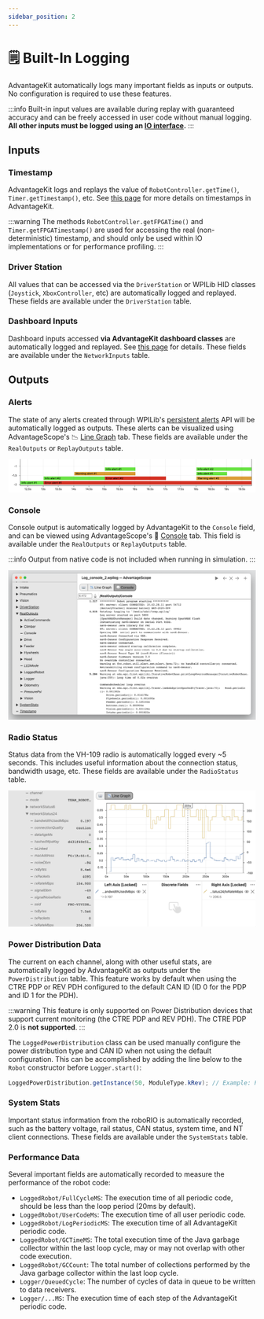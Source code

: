 ```yaml
---
sidebar_position: 2
---
```


# 🗒️ Built-In Logging

AdvantageKit automatically logs many important fields as inputs or outputs. No configuration is required to use these features.

:::info
Built-in input values are available during replay with guaranteed accuracy and can be freely accessed in user code without manual logging. **All other inputs must be logged using an [IO interface](./recording-inputs/io-interfaces.md).**
:::

## Inputs

### Timestamp

AdvantageKit logs and replays the value of `RobotController.getTime()`, `Timer.getTimestamp()`, etc. See [this page](./deterministic-timestamps.md) for more details on timestamps in AdvantageKit.

:::warning
The methods `RobotController.getFPGATime()` and `Timer.getFPGATimestamp()` are used for accessing the real (non-deterministic) timestamp, and should only be used within IO implementations or for performance profiling.
:::

### Driver Station

All values that can be accessed via the `DriverStation` or WPILib HID classes (`Joystick`, `XboxController`, etc) are automatically logged and replayed. These fields are available under the `DriverStation` table.

### Dashboard Inputs

Dashboard inputs accessed **via AdvantageKit dashboard classes** are automatically logged and replayed. See [this page](./recording-inputs/dashboard-inputs.md) for details. These fields are available under the `NetworkInputs` table.

## Outputs

### Alerts

The state of any alerts created through WPILib's [persistent alerts](https://docs.wpilib.org/en/latest/docs/software/telemetry/persistent-alerts.html) API will be automatically logged as outputs. These alerts can be visualized using AdvantageScope's 📉 [Line Graph](https://docs.advantagescope.org/tab-reference/line-graph) tab. These fields are available under the `RealOutputs` or `ReplayOutputs` table.

![Alerts screenshot](img/alerts-1.png)

### Console

Console output is automatically logged by AdvantageKit to the `Console` field, and can be viewed using AdvantageScope's 💬 [Console](https://docs.advantagescope.org/tab-reference/console) tab. This field is available under the `RealOutputs` or `ReplayOutputs` table.

:::info
Output from native code is not included when running in simulation.
:::

![Console screenshot](img/console-1.png)

### Radio Status

Status data from the VH-109 radio is automatically logged every ~5 seconds. This includes useful information about the connection status, bandwidth usage, etc. These fields are available under the `RadioStatus` table.

![Radio data](img/radio-1.png)

### Power Distribution Data

The current on each channel, along with other useful stats, are automatically logged by AdvantageKit as outputs under the `PowerDistribution` table. This feature works by default when using the CTRE PDP or REV PDH configured to the default CAN ID (ID 0 for the PDP and ID 1 for the PDH).

:::warning
This feature is only supported on Power Distribution devices that support current monitoring (the CTRE PDP and REV PDH). The CTRE PDP 2.0 is **not supported**.
:::

The `LoggedPowerDistribution` class can be used manually configure the power distribution type and CAN ID when not using the default configuration. This can be accomplished by adding the line below to the `Robot` constructor before `Logger.start()`:

```java
LoggedPowerDistribution.getInstance(50, ModuleType.kRev); // Example: PDH on CAN ID 50
```

### System Stats

Important status information from the roboRIO is automatically recorded, such as the battery voltage, rail status, CAN status, system time, and NT client connections. These fields are available under the `SystemStats` table.

### Performance Data

Several important fields are automatically recorded to measure the performance of the robot code:

- `LoggedRobot/FullCycleMS`: The execution time of all periodic code, should be less than the loop period (20ms by default).
- `LoggedRobot/UserCodeMs`: The execution time of all user periodic code.
- `LoggedRobot/LogPeriodicMS`: The execution time of all AdvantageKit periodic code.
- `LoggedRobot/GCTimeMS`: The total execution time of the Java garbage collector within the last loop cycle, may or may not overlap with other code execution.
- `LoggedRobot/GCCount`: The total number of collections performed by the Java garbage collector within the last loop cycle.
- `Logger/QueuedCycle`: The number of cycles of data in queue to be written to data receivers.
- `Logger/...MS`: The execution time of each step of the AdvantageKit periodic code.
